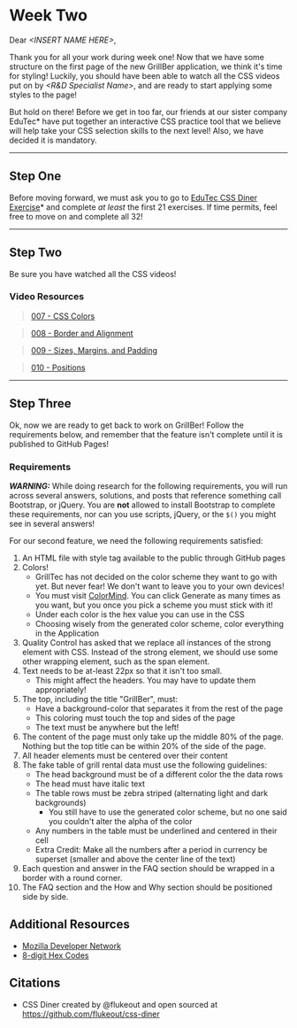 # Week Two

Dear *\<INSERT NAME HERE>*,

Thank you for all your work during week one! Now that we have some structure on the first page of the new GrillBer application, we think it's time for styling! Luckily, you should have been able to watch all the CSS videos put on by *\<R&D Specialist Name>*, and are ready to start applying some styles to the page!

But hold on there! Before we get in too far, our friends at our sister company EduTec* have put together an interactive CSS practice tool that we believe will help take your CSS selection skills to the next level! Also, we have decided it is mandatory.

---

## Step One

Before moving forward, we must ask you to go to [EduTec CSS Diner Exercise](https://flukeout.github.io/)* and complete *at least* the first 21 exercises. If time permits, feel free to move on and complete all 32!

---

## Step Two

Be sure you have watched all the CSS videos!

### Video Resources

> [007 - CSS Colors](https://youtu.be/QL5Ph0h-jrU)

> [008 - Border and Alignment](https://youtu.be/1EPtgMZbkpc)

> [009 - Sizes, Margins, and Padding](https://youtu.be/MxRlhzktz8Y)

> [010 - Positions](https://youtu.be/7tk3MOICRq0)

---

## Step Three

Ok, now we are ready to get back to work on GrillBer! Follow the requirements below, and remember that the feature isn't complete until it is published to GitHub Pages!

### Requirements

***WARNING:*** While doing research for the following requirements, you will run across several answers, solutions, and posts that reference something call Bootstrap, or jQuery. You are **not** allowed to install Bootstrap to complete these requirements, nor can you use scripts, jQuery, or the `$()` you might see in several answers!

For our second feature, we need the following requirements satisfied:

1. An HTML file with style tag available to the public through GitHub pages
1. Colors!
    - GrillTec has not decided on the color scheme they want to go with yet. But never fear! We don't want to leave you to your own devices!
    - You must visit [ColorMind](http://colormind.io/bootstrap/). You can click Generate as many times as you want, but you once you pick a scheme you must stick with it!
    - Under each color is the hex value you can use in the CSS
    - Choosing wisely from the generated color scheme, color everything in the Application
1. Quality Control has asked that we replace all instances of the strong element with CSS. Instead of the strong element, we should use some other wrapping element, such as the span element.
1. Text needs to be at-least 22px so that it isn't too small.
    - This might affect the headers. You may have to update them appropriately!
1. The top, including the title "GrillBer", must:
    - Have a background-color that separates it from the rest of the page
    - This coloring must touch the top and sides of the page
    - The text must be anywhere but the left! 
1. The content of the page must only take up the middle 80% of the page. Nothing but the top title can be within 20% of the side of the page.
1. All header elements must be centered over their content
1. The fake table of grill rental data must use the following guidelines:
    - The head background must be of a different color the the data rows
    - The head must have italic text
    - The table rows must be zebra striped (alternating light and dark backgrounds)
        - You still have to use the generated color scheme, but no one said you couldn't alter the alpha of the color
    - Any numbers in the table must be underlined and centered in their cell
    - Extra Credit: Make all the numbers after a period in currency be superset (smaller and above the center line of the text)
1. Each question and answer in the FAQ section should be wrapped in a border with a round corner. 
1. The FAQ section and the How and Why section should be positioned side by side.

## Additional Resources
- [Mozilla Developer Network](https://developer.mozilla.org/en-US/docs/Learn/Getting_started_with_the_web/CSS_basics)
- [8-digit Hex Codes](https://css-tricks.com/8-digit-hex-codes/)


## Citations
* CSS Diner created by @flukeout and open sourced at https://github.com/flukeout/css-diner

